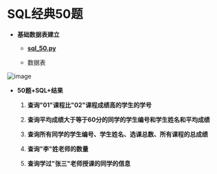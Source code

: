 # SQL经典50题

* **基础数据表建立**

   + [**sql_50.py**](https://github.com/Anfany/Python3-Practice/blob/master/sqlite/sql_50.py)
   
   + 数据表
   
 ![image]()

* **50题+SQL+结果**

   1. **查询"01"课程比"02"课程成绩高的学生的学号**
   
   
   2. **查询平均成绩大于等于60分的同学的学生编号和学生姓名和平均成绩**
   
   
   3. **查询所有同学的学生编号、学生姓名、选课总数、所有课程的总成绩**
   
   
   4. **查询"李"姓老师的数量**
   
   
   5. **查询学过"张三"老师授课的同学的信息**
